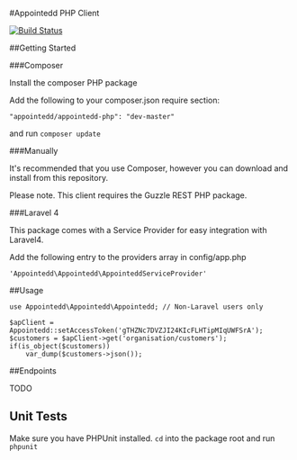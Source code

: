 #Appointedd PHP Client

[![Build Status](https://travis-ci.org/appointedd/appointedd-php.svg)](https://travis-ci.org/appointedd/appointedd-php)

##Getting Started

###Composer

Install the composer PHP package

Add the following to your composer.json require section:

    "appointedd/appointedd-php": "dev-master"

and run ```composer update```

###Manually

It's recommended that you use Composer, however you can download and install from this repository.

Please note. This client requires the Guzzle REST PHP package.

###Laravel 4

This package comes with a Service Provider for easy integration with Laravel4.

Add the following entry to the providers array in config/app.php

	'Appointedd\Appointedd\AppointeddServiceProvider'


##Usage

	use Appointedd\Appointedd\Appointedd; // Non-Laravel users only

	$apClient = Appointedd::setAccessToken('gTHZNc7DVZJI24KIcFLHTipMIqUWFSrA');
	$customers = $apClient->get('organisation/customers');
	if(is_object($customers))
		var_dump($customers->json());

##Endpoints

TODO

## Unit Tests

Make sure you have PHPUnit installed. ```cd``` into the package root and run ```phpunit```
